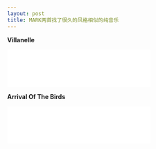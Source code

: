 ```yaml
---
layout: post
title: MARK两首找了很久的风格相似的纯音乐
---
```


<!--more-->

**Villanelle**    
<iframe frameborder="no" border="0" marginwidth="0" marginheight="0" width="330" height="86" src="//music.163.com/outchain/player?type=2&id=32857600&auto=0&height=66"></iframe>

**Arrival Of The Birds**    
<iframe frameborder="no" border="0" marginwidth="0" marginheight="0" width="330" height="86" src="//music.163.com/outchain/player?type=2&id=4351614&auto=0&height=66"></iframe>   
